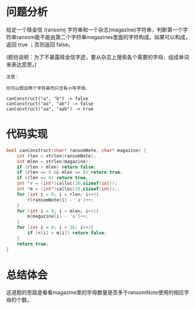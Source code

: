 # 问题分析
给定一个赎金信 (ransom) 字符串和一个杂志(magazine)字符串，判断第一个字符串ransom能不能由第二个字符串magazines里面的字符构成。如果可以构成，返回 true ；否则返回 false。

(题目说明：为了不暴露赎金信字迹，要从杂志上搜索各个需要的字母，组成单词来表达意思。)

	注意：
	
	你可以假设两个字符串均只含有小写字母。
	
	canConstruct("a", "b") -> false
	canConstruct("aa", "ab") -> false
	canConstruct("aa", "aab") -> true
# 代码实现
```C
bool canConstruct(char* ransomNote, char* magazine) {
    int rlen = strlen(ransomNote);
    int mlen = strlen(magazine);
    if (rlen > mlen) return false;
    if (rlen == 0 && mlen == 0) return true;
    if (rlen == 0) return true;
    int *r = (int*)calloc(26,sizeof(int));
    int *m = (int*)calloc(26,sizeof(int));;
    for (int i = 0; i < rlen; i++){
        r[ransomNote[i] - 'a']++;
    }
    for (int i = 0; i < mlen; i++){
        m[magazine[i] - 'a']++;
    }
    for (int i = 0; i < 26; i++){
        if (r[i] > m[i]) return false;
    }
    return true;
}
```
# 总结体会
这道题的思路是看看magazine里的字母数量是否多于ransomNote使用的相应字母的个数。
